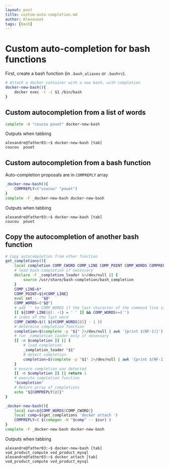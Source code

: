 ```yaml
---
layout: post
title: custom-auto-completion.md
author: Klexounet
tags: [bash]
---
```

# Custom auto-completion for bash functions

First, create a bash function (in `.bash_aliases` or `.bashrc`).
```bash
# Attach a docker container with a new bash, with completion
docker-new-bash(){
    docker exec -t -i $1 /bin/bash
}
```
## Custom autocompletion from a list of words
```bash
complete -W "coucou pouet" docker-new-bash
```

Outputs when tabbing
```
alexandre@father03:~$ docker-new-bash [tab]
coucou  pouet
```

## Custom autocompletion from a bash function

Auto-completion proposals are in `COMPREPLY` array
```bash
_docker-new-bash(){
    COMPREPLY=("coucou" "pouet")
}
complete -F _docker-new-bash docker-new-bash
```

Outputs when tabbing
```
alexandre@father03:~$ docker-new-bash [tab]
coucou  pouet
```

## Copy the autocompletion of another bash function

```bash
# Copy autocompletion from other function
get_completions(){
    local completion COMP_CWORD COMP_LINE COMP_POINT COMP_WORDS COMPREPLY=()
    # load bash-completion if necessary
    declare -F _completion_loader &>/dev/null || {
        source /usr/share/bash-completion/bash_completion
    }
    COMP_LINE=$*
    COMP_POINT=${#COMP_LINE}
    eval set -- "$@"
    COMP_WORDS=("$@")
    # add '' to COMP_WORDS if the last character of the command line is a space
    [[ ${COMP_LINE[@]: -1} = ' ' ]] && COMP_WORDS+=('')
    # index of the last word
    COMP_CWORD=$(( ${#COMP_WORDS[@]} - 1 ))
    # determine completion function
    completion=$(complete -p "$1" 2>/dev/null | awk '{print $(NF-1)}')
    # run _completion_loader only if necessary
    [[ -n $completion ]] || {
        # load completion
        _completion_loader "$1"
        # detect completion
        completion=$(complete -p "$1" 2>/dev/null | awk '{print $(NF-1)}')
    }
    # ensure completion was detected
    [[ -n $completion ]] || return 1
    # execute completion function
    "$completion"
    # Return array of completions
    echo "${COMPREPLY[@]}"
}

_docker-new-bash(){
    local cur=${COMP_WORDS[COMP_CWORD]}
    local comp=$(get_completions 'docker attach ')
    COMPREPLY=( $(compgen -W "$comp" -- $cur) )
}
complete -F _docker-new-bash docker-new-bash
```

Outputs when tabbing
```
alexandre@father03:~$ docker-new-bash [tab]
vod_product_compute vod_product_mysql
alexandre@father03:~$ docker attach [tab]
vod_product_compute vod_product_mysql
```

